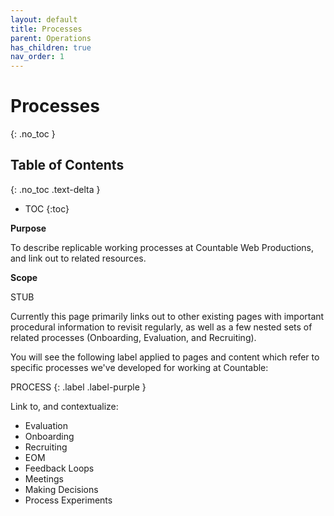 ```yaml
---
layout: default
title: Processes
parent: Operations
has_children: true
nav_order: 1
---
```


# Processes
{: .no_toc }

## Table of Contents
{: .no_toc .text-delta }

- TOC
{:toc}
   
**Purpose**

To describe replicable working processes at Countable Web Productions, and link out to related resources.

**Scope**

STUB

Currently this page primarily links out to other existing pages with important procedural information to revisit regularly, as well as a few nested sets of related processes (Onboarding, Evaluation, and Recruiting).

You will see the following label applied to pages and content which refer to specific processes we've developed for working at Countable:

PROCESS
{: .label .label-purple }

Link to, and contextualize:

* Evaluation
* Onboarding
* Recruiting
* EOM
* Feedback Loops
* Meetings
* Making Decisions
* Process Experiments

<!--- # Onboarding Guide

New hires should start with our [Onboarding Guide](/processes/onboarding/ONBOARDING_GUIDE.md), and pose any questions that come up in the \#operations channel in Slack!

# Evaluation Process

Twice a year, our team members conduct a self-evaluation process and discuss it with their direct manager. The information on that process is available [here](/processes/evaluation/EVALUATION.md).

# Other Useful Process Pages

So far, we've identified useful "revisits" for team members (and opportunities to update these pages as needed) in the following pages:

* [End of Month Checklist](EOM.md)
* [Making Decisions](MAKING_DECISIONS.md)
* [Feedback Loops](FEEDBACK_LOOPS.md)
* [Process Experiments](PROCESS_EXPERIMENTS.md)

# Recruiting

While our recruiting steps only need to be replicated by a small amount of team members in the hiring process, we consider it best practices to remain transparent and consistent. Our [Recruiting documents start here](/processes/recruiting/RECRUITING.md). --->

